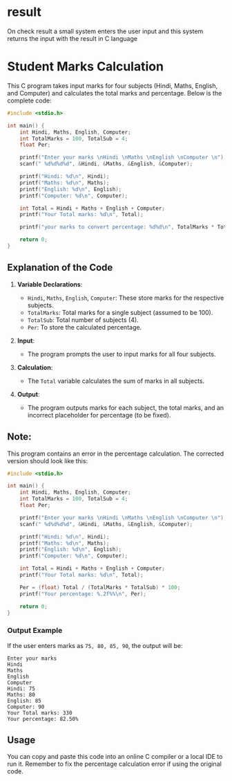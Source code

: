 # result
On check result a small system enters the user input and this system returns the input with the result in C language

# Student Marks Calculation

This C program takes input marks for four subjects (Hindi, Maths, English, and Computer) and calculates the total marks and percentage. Below is the complete code:

```c
#include <stdio.h>

int main() {
    int Hindi, Maths, English, Computer;
    int TotalMarks = 100, TotalSub = 4;
    float Per;

    printf("Enter your marks \nHindi \nMaths \nEnglish \nComputer \n");
    scanf(" %d%d%d%d", &Hindi, &Maths, &English, &Computer);

    printf("Hindi: %d\n", Hindi);
    printf("Maths: %d\n", Maths);
    printf("English: %d\n", English);
    printf("Computer: %d\n", Computer);

    int Total = Hindi + Maths + English + Computer;
    printf("Your Total marks: %d\n", Total);

    printf("your marks to convert percentage: %d%d\n", TotalMarks * TotalSub)*100;

    return 0;
}
```

## Explanation of the Code

1. **Variable Declarations**:
   - `Hindi`, `Maths`, `English`, `Computer`: These store marks for the respective subjects.
   - `TotalMarks`: Total marks for a single subject (assumed to be 100).
   - `TotalSub`: Total number of subjects (4).
   - `Per`: To store the calculated percentage.

2. **Input**:
   - The program prompts the user to input marks for all four subjects.

3. **Calculation**:
   - The `Total` variable calculates the sum of marks in all subjects.

4. **Output**:
   - The program outputs marks for each subject, the total marks, and an incorrect placeholder for percentage (to be fixed).

## Note:
This program contains an error in the percentage calculation. The corrected version should look like this:

```c
#include <stdio.h>

int main() {
    int Hindi, Maths, English, Computer;
    int TotalMarks = 100, TotalSub = 4;
    float Per;

    printf("Enter your marks \nHindi \nMaths \nEnglish \nComputer \n");
    scanf(" %d%d%d%d", &Hindi, &Maths, &English, &Computer);

    printf("Hindi: %d\n", Hindi);
    printf("Maths: %d\n", Maths);
    printf("English: %d\n", English);
    printf("Computer: %d\n", Computer);

    int Total = Hindi + Maths + English + Computer;
    printf("Your Total marks: %d\n", Total);

    Per = (float) Total / (TotalMarks * TotalSub) * 100;
    printf("Your percentage: %.2f%%\n", Per);

    return 0;
}
```

### Output Example
If the user enters marks as `75, 80, 85, 90`, the output will be:

```
Enter your marks 
Hindi 
Maths 
English 
Computer 
Hindi: 75
Maths: 80
English: 85
Computer: 90
Your Total marks: 330
Your percentage: 82.50%
```

## Usage
You can copy and paste this code into an online C compiler or a local IDE to run it. Remember to fix the percentage calculation error if using the original code.

